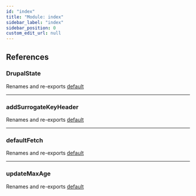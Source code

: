 ```yaml
---
id: "index"
title: "Module: index"
sidebar_label: "index"
sidebar_position: 0
custom_edit_url: null
---
```


## References

### DrupalState

Renames and re-exports [default](../classes/src_PantheonDrupalState.default.md)

___

### addSurrogateKeyHeader

Renames and re-exports [default](src_utils_addSurrogateKeyHeader.md#default)

___

### defaultFetch

Renames and re-exports [default](src_fetch_defaultFetch.md#default)

___

### updateMaxAge

Renames and re-exports [default](src_utils_updateMaxAge.md#default)
